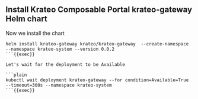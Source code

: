 ## Install Krateo Composable Portal krateo-gateway Helm chart
Now we install the chart

```plain
helm install krateo-gateway krateo/krateo-gateway  --create-namespace --namespace krateo-system --version 0.0.2
```{{exec}}

Let's wait for the deployment to be Available

```plain
kubectl wait deployment krateo-gateway --for condition=Available=True --timeout=300s --namespace krateo-system
```{{exec}}
